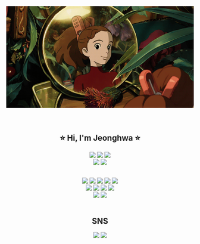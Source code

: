 <div align="center">
  <img src = "GIF1.gif"/><br>
  <br>
  <br>

  ## ⭐ Hi, I'm Jeonghwa ⭐ 
  <img src="https://img.shields.io/badge/Google-ORTools-F8EBF6?style=for-the-badge=Google-ORTools&logoColor=white"> 
  <img src="https://img.shields.io/badge/Simulation-FFDB7B?style=for-the-badge=Simulation&logoColor=white">
  <img src="https://img.shields.io/badge/Optimization-FFE7B4?style=for-the-badge=Optimization&logoColor=white">
  <br>
  <img src="https://img.shields.io/badge/Scheduling-E7FAD8?style=for-the-badge=Scheduling&logoColor=white">
  <img src="https://img.shields.io/badge/Modeling-D8E7FA?style=for-the-badge=Modeling&logoColor=white">

  <br>
  <br> 
  <p align="center"><img src="https://img.shields.io/badge/C Sharp-F4C5B8?style=for-the-badge=C Sharp&logo=C Sharp&logoColor=white">
  <img src="https://img.shields.io/badge/Unity-F3FF7B?style=for-the-badge=Unity&logo=Unity&logoColor=white">
  <img src="https://img.shields.io/badge/Python-967BDC?style=for-the-badge=Python&logo=Python&logoColor=white">
  <img src="https://img.shields.io/badge/VSCode-90A7E6?style=for-the-badge=Visual Studio Code&logo=Visual Studio Code&logoColor=white">
  <img src="https://img.shields.io/badge/CPLEX-CBEAF6?style=for-the-badge=CPLEX&logoColor=white">
  <br>
  <img src="https://img.shields.io/badge/Numpy-C4F5E4?style=for-the-badge=Numpy&logo=Numpy&logoColor=white">
  <img src="https://img.shields.io/badge/Pandas-D8BFD8?style=for-the-badge=Pandas&logo=Pandas&logoColor=white">
  <img src="https://img.shields.io/badge/Pixyz-EFAFB8?style=for-the-badge=Pixyz&logoColor=white">
  <img src="https://img.shields.io/badge/Blender-9399F0?style=for-the-badge=Blender&logoColor=white">
  <br>

  <img src="https://img.shields.io/badge/Notion-515D69?style=for-the-badge=Notion&logo=Notion&logoColor=white">
  <img src="https://img.shields.io/badge/GitHub-000000?style=for-the-badge=GitHub&logo=GitHub&logoColor=white">


  <br>
  <br> 

  ## SNS 
  <a href="mailto:qpqp8558@gmail.com"><img src="https://img.shields.io/badge/Gmail-F4D1A4?style=for-the-badge=Gmail&logo=Gmail&logoColor=white&link=mailto:qpqp8558@gmail.com"></a>
  <a href="https://ppurify.notion.site/About-Me-8776741988a54281a48998f99c41affc"><img src="https://img.shields.io/badge/Portfolio-ECD669?style=for-the-badge=Notion&logo=Notion&logoColor=white&link=https://ppurify.notion.site/About-Me-8776741988a54281a48998f99c41affc"></a>

</div>

 
  
<!--
**ppurify/ppurify** is a ✨ _special_ ✨ repository because its `README.md` (this file) appears on your GitHub profile.

# Color
https://colorate.azurewebsites.net/ko/Color/FFE7B4
F4D1A4
E1F3FB
EDBABA
<img src="https://img.shields.io/badge/C Sharp-EDBABA?style=flat&logo=C Sharp&logoColor=white"/>


Here are some ideas to get you started:

- 🔭 I’m currently working on ...
- 🌱 I’m currently learning ...
- 👯 I’m looking to collaborate on ...
- 🤔 I’m looking for help with ...
- 💬 Ask me about ...
- 📫 How to reach me: ...
- 😄 Pronouns: ...
- ⚡ Fun fact: ...
-->
